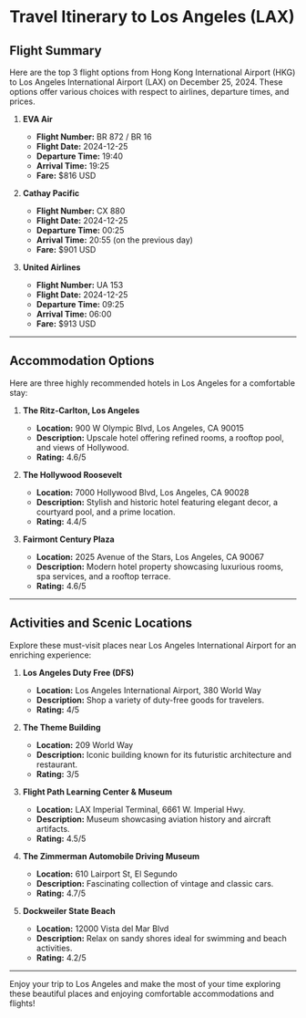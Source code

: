 # Travel Itinerary to Los Angeles (LAX)

## Flight Summary

Here are the top 3 flight options from Hong Kong International Airport (HKG) to Los Angeles International Airport (LAX) on December 25, 2024. These options offer various choices with respect to airlines, departure times, and prices.

1. **EVA Air**
   - **Flight Number:** BR 872 / BR 16
   - **Flight Date:** 2024-12-25
   - **Departure Time:** 19:40
   - **Arrival Time:** 19:25
   - **Fare:** $816 USD

2. **Cathay Pacific**
   - **Flight Number:** CX 880
   - **Flight Date:** 2024-12-25
   - **Departure Time:** 00:25
   - **Arrival Time:** 20:55 (on the previous day)
   - **Fare:** $901 USD

3. **United Airlines**
   - **Flight Number:** UA 153
   - **Flight Date:** 2024-12-25
   - **Departure Time:** 09:25
   - **Arrival Time:** 06:00
   - **Fare:** $913 USD

---

## Accommodation Options

Here are three highly recommended hotels in Los Angeles for a comfortable stay:

1. **The Ritz-Carlton, Los Angeles**
   - **Location:** 900 W Olympic Blvd, Los Angeles, CA 90015
   - **Description:** Upscale hotel offering refined rooms, a rooftop pool, and views of Hollywood.
   - **Rating:** 4.6/5

2. **The Hollywood Roosevelt**
   - **Location:** 7000 Hollywood Blvd, Los Angeles, CA 90028
   - **Description:** Stylish and historic hotel featuring elegant decor, a courtyard pool, and a prime location.
   - **Rating:** 4.4/5

3. **Fairmont Century Plaza**
   - **Location:** 2025 Avenue of the Stars, Los Angeles, CA 90067
   - **Description:** Modern hotel property showcasing luxurious rooms, spa services, and a rooftop terrace.
   - **Rating:** 4.6/5

---

## Activities and Scenic Locations

Explore these must-visit places near Los Angeles International Airport for an enriching experience:

1. **Los Angeles Duty Free (DFS)**
   - **Location:** Los Angeles International Airport, 380 World Way
   - **Description:** Shop a variety of duty-free goods for travelers.
   - **Rating:** 4/5

2. **The Theme Building**
   - **Location:** 209 World Way
   - **Description:** Iconic building known for its futuristic architecture and restaurant.
   - **Rating:** 3/5

3. **Flight Path Learning Center & Museum**
   - **Location:** LAX Imperial Terminal, 6661 W. Imperial Hwy.
   - **Description:** Museum showcasing aviation history and aircraft artifacts.
   - **Rating:** 4.5/5

4. **The Zimmerman Automobile Driving Museum**
   - **Location:** 610 Lairport St, El Segundo
   - **Description:** Fascinating collection of vintage and classic cars.
   - **Rating:** 4.7/5

5. **Dockweiler State Beach**
   - **Location:** 12000 Vista del Mar Blvd
   - **Description:** Relax on sandy shores ideal for swimming and beach activities.
   - **Rating:** 4.2/5

---

Enjoy your trip to Los Angeles and make the most of your time exploring these beautiful places and enjoying comfortable accommodations and flights!